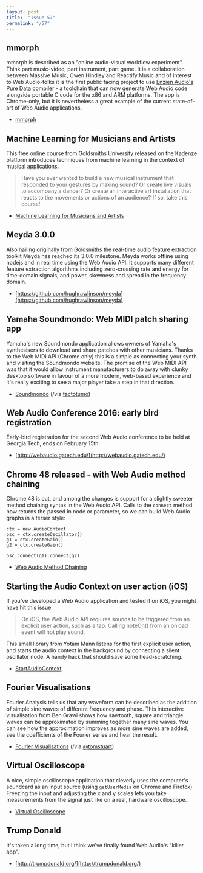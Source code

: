 ```yaml
---
layout: post
title:  "Issue 57"
permalink: "/57"
---
```


## mmorph ##

mmorph is described as an "online audio-visual workflow
experiment". Think part music-video, part instrument, part game. It is
a collaboration between Massive Music, Owen Hindley and Reactify Music
and of interest to Web Audio-folks it is the first public facing
project to use [Enzien Audio's Pure Data](https://enzienaudio.com/)
compiler - a toolchain that can now generate Web Audio code alongside
portable C code for the x86 and ARM platforms. The app is Chrome-only,
but it is nevertheless a great example of the current state-of-art of
Web Audio applications.

- [mmorph](http://mmorph.massivemusic.com/)

## Machine Learning for Musicians and Artists ##

This free online course from Goldsmiths University released on the
Kadenze platform introduces techniques from machine learning in the
context of musical applications.

> Have you ever wanted to build a new musical instrument that responded
> to your gestures by making sound? Or create live visuals to accompany
> a dancer? Or create an interactive art installation that reacts to the
> movements or actions of an audience? If so, take this course!

- [Machine Learning for Musicians and Artists](https://www.kadenze.com/courses/machine-learning-for-musicians-and-artists/info)

## Meyda 3.0.0 ##

Also hailing originally from Goldsmiths the real-time audio feature
extraction toolkit Meyda has reached its 3.0.0 milestone. Meyda works
offline using nodejs and in real time using the Web Audio API. It
supports many different feature extraction algorithms including
zero-crossing rate and energy for time-domain signals, and power,
skewness and spread in the frequency domain.

- [https://github.com/hughrawlinson/meyda](https://github.com/hughrawlinson/meyda)

## Yamaha Soundmondo: Web MIDI patch sharing app ##

Yamaha's new Soundmondo application allows owners of Yamaha's
synthesisers to download and share patches with other
musicians. Thanks to the Web MIDI API (Chrome only) this is a simple
as connecting your synth and visiting the Soundmondo website. The
promise of the Web MIDI API was that it would allow instrument
manufacturers to do away with clunky desktop software in favour of a
more modern, web-based experience and it's really exciting to see a
major player take a step in that direction.

- [Soundmondo](https://soundmondo.yamahasynth.com/) (/via [factotumo](https://factotumo.com/2016/01/yamaha-bolsters-web-midi-with-soundmondo/))

## Web Audio Conference 2016: early bird registration ##

Early-bird registration for the second Web Audio conference to be held
at Georgia Tech, ends on February 15th.

- [http://webaudio.gatech.edu/](http://webaudio.gatech.edu/)

## Chrome 48 released - with Web Audio method chaining ##

Chrome 48 is out, and among the changes is support for a slightly
sweeter method chaining syntax in the Web Audio API. Calls to the
`connect` method now returns the passed in node or parameter, so we
can build Web Audio graphs in a terser style:

    ctx = new AudioContext
    osc = ctx.createOscillator()
    g1 = ctx.createGain()
    g2 = ctx.createGain()

    osc.connect(g1).connect(g2)

- [Web Audio Method Chaining](https://googlechrome.github.io/samples/webaudio-method-chaining/index.html)

## Starting the Audio Context on user action (iOS) ##

If you've developed a Web Audio application and tested it on iOS, you
might have hit this issue

> On iOS, the Web Audio API requires sounds to be triggered from an
> explicit user action, such as a tap. Calling noteOn() from an onload
> event will not play sound.

This small library from Yotam Mann listens for the first explicit user
action, and starts the audio context in the background by connecting a
silent oscillator node. A handy hack that should save some head-scratching.

- [StartAudioContext](https://github.com/tambien/StartAudioContext)

## Fourier Visualisations ##

Fourier Analysis tells us that any waveform can be described as the
addition of simple sine waves of different frequency and phase. This
interactive visualisation from Ben Grawi shows how sawtooth, square
and triangle waves can be approximated by summing together many sine
waves. You can see how the approximation improves as more sine waves
are added, see the coefficients of the Fourier series and hear the
result.

- [Fourier Visualisations](http://bgrawi.com/Fourier-Visualizations/) (/via [@tomstuart](https://twitter.com/tomstuart))

## Virtual Oscilloscope ##

A nice, simple oscilloscope application that cleverly uses the
computer's soundcard as an input source (using `getUserMedia` on
Chrome and Firefox). Freezing the input and adjusting the x and y
scales lets you take measurements from the signal just like on a real,
hardware oscilloscope.

- [Virtual Oscilloscope](https://academo.org/demos/virtual-oscilloscope/)

## Trump Donald ##

It's taken a long time, but I think we've finally found Web Audio's
"killer app".

- [http://trumpdonald.org/](http://trumpdonald.org/)
